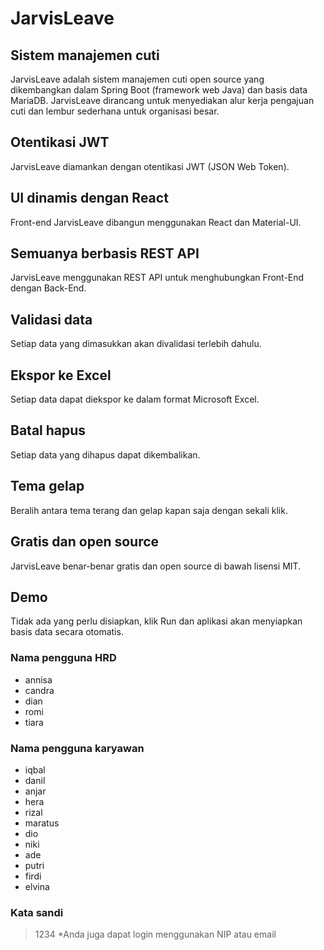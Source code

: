# JarvisLeave

## Sistem manajemen cuti
JarvisLeave adalah sistem manajemen cuti open source yang dikembangkan dalam Spring Boot (framework web Java) dan basis data MariaDB.
JarvisLeave dirancang untuk menyediakan alur kerja pengajuan cuti dan lembur sederhana untuk organisasi besar.

## Otentikasi JWT
JarvisLeave diamankan dengan otentikasi JWT (JSON Web Token).

## UI dinamis dengan React
Front-end JarvisLeave dibangun menggunakan React dan Material-UI.

## Semuanya berbasis REST API
JarvisLeave menggunakan REST API untuk menghubungkan Front-End dengan Back-End.

## Validasi data
Setiap data yang dimasukkan akan divalidasi terlebih dahulu.

## Ekspor ke Excel
Setiap data dapat diekspor ke dalam format Microsoft Excel.

## Batal hapus
Setiap data yang dihapus dapat dikembalikan.

## Tema gelap
Beralih antara tema terang dan gelap kapan saja dengan sekali klik.

## Gratis dan open source
JarvisLeave benar-benar gratis dan open source di bawah lisensi MIT.

## Demo
Tidak ada yang perlu disiapkan, klik Run dan aplikasi akan menyiapkan basis data secara otomatis.
### Nama pengguna HRD
- annisa
- candra
- dian
- romi
- tiara
### Nama pengguna karyawan
- iqbal
- danil
- anjar
- hera
- rizal
- maratus
- dio
- niki
- ade
- putri
- firdi
- elvina
### Kata sandi
> 1234
*Anda juga dapat login menggunakan NIP atau email
